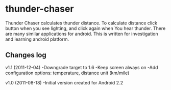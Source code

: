 # thunder-chaser

Thunder Chaser calculates thunder distance. 
To calculate distance click button when you see lighting, 
and click again when You hear thunder. 
There are many similar applications for android. 
This is written for investigation and learning android platform.

## Changes log

v1.1 (2011-12-04)
-Downgrade target to 1.6
-Keep screen always on
-Add configuration options: temperature, distance unit (km/mile) 

v1.0 (2011-08-18)
-Initial version created for Android 2.2
